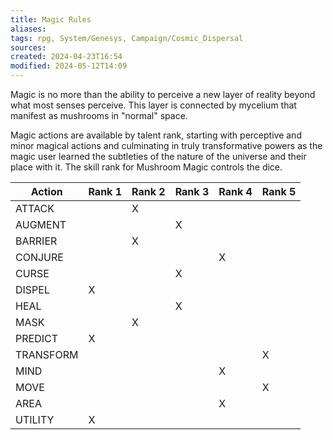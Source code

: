 ```yaml
---
title: Magic Rules
aliases: 
tags: rpg, System/Genesys, Campaign/Cosmic_Dispersal 
sources:
created: 2024-04-23T16:54
modified: 2024-05-12T14:09
---
```


Magic is no more than the ability to perceive a new layer of reality beyond what most senses perceive.  This layer is connected by mycelium that manifest as mushrooms in "normal" space.

Magic actions are available by talent rank, starting with perceptive and minor magical actions and culminating in truly transformative powers as the magic user learned the subtleties of the nature of the universe and their place with it.  The skill rank for Mushroom Magic controls the dice.

|Action|Rank 1|Rank 2|Rank 3|Rank 4|Rank 5|
|---|---|---|---|---|---|
|ATTACK||X||||
|AUGMENT|||X|||
|BARRIER||X||||
|CONJURE||||X||
|CURSE|||X|||
|DISPEL|X|||||
|HEAL|||X|||
|MASK||X||||
|PREDICT|X|||||
|TRANSFORM|||||X|
|MIND||||X||
|MOVE|||||X|
|AREA||||X||
|UTILITY|X|||||
